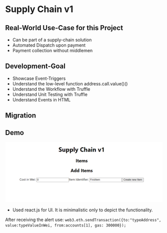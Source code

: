 # Supply Chain v1
## Real-World Use-Case for this Project
- Can be part of a supply-chain solution
- Automated Dispatch upon payment
- Payment collection without middlemen
## Development-Goal
- Showcase Event-Triggers
- Understand the low-level function address.call.value()()
- Understand the Workflow with Truffle
- Understand Unit Testing with Truffle
- Understand Events in HTML

## Migration

## Demo
![one](https://github.com/pps-19012/Supply-Chain-v1/blob/main/Screenshot%202022-07-01%20152530.png)
- Used react.js for UI. It is minimalistic only to depict the functionality.

After receiving the alert use:
```web3.eth.sendTransaction({to:"typeAddress", value:typeValueInWei, from:accounts[1], gas: 300000});```
